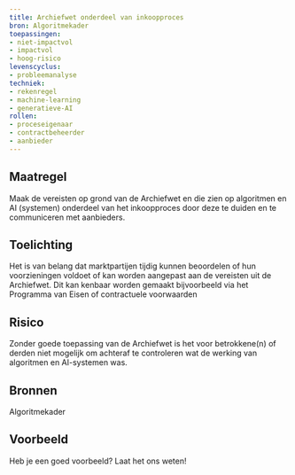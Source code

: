 ```yaml
---
title: Archiefwet onderdeel van inkoopproces
bron: Algoritmekader
toepassingen:
- niet-impactvol
- impactvol
- hoog-risico
levenscyclus:
- probleemanalyse
techniek:
- rekenregel
- machine-learning
- generatieve-AI
rollen:
- proceseigenaar
- contractbeheerder
- aanbieder
---
```


<!-- tags -->

## Maatregel
Maak de vereisten op grond van de Archiefwet en die zien op algoritmen en AI (systemen) onderdeel van het inkoopproces door deze te duiden en te communiceren met aanbieders. 

## Toelichting
Het is van belang dat marktpartijen tijdig kunnen beoordelen of hun voorzieningen voldoet of kan worden aangepast aan de vereisten uit de Archiefwet. Dit kan kenbaar worden gemaakt bijvoorbeeld via het Programma van Eisen of contractuele voorwaarden

## Risico
Zonder goede toepassing van de Archiefwet is het voor betrokkene(n) of derden niet mogelijk om achteraf te controleren wat de werking van algoritmen en AI-systemen was.

## Bronnen
Algoritmekader

## Voorbeeld
Heb je een goed voorbeeld? Laat het ons weten!

